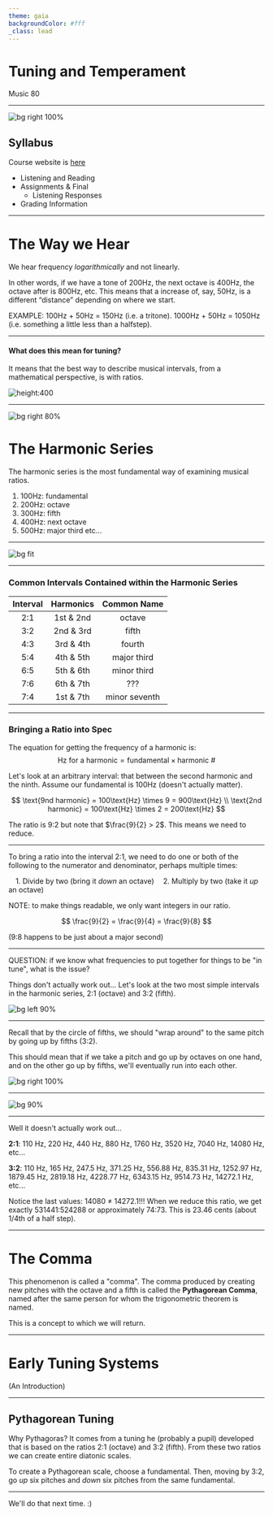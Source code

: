 ```yaml
---
theme: gaia
backgroundColor: #fff
_class: lead
---
```


# <!-- fit --> __Tuning and Temperament__
Music 80

---

<!--
paginate: true
-->

![bg right 100%](https://lh3.googleusercontent.com/proxy/WcsxsafxsNJOCgc4ERoQgwKjIS3gcu75mV03VMTWhaJaVsavslk2wK6jwNbQQXv2SdO__54pig0hoekRIUF226WVb2VLD6yV-6E5)

## Syllabus
Course website is [here](https://www.jacobsundstrom.com/courses/tuning)
- Listening and Reading
- Assignments & Final
  - Listening Responses
- Grading Information

<!-- Don't forget to go over people who are not necessarily taking the class for four units. -->

<!--
I see this course as mostly a guided listening course where we will explore tunings together. I’m not really interested in pontificating to you since 1) that’s not very interesting or helpful and 2) while I have done a lot of study on the subject, I’m far from an expert. I consider it a mutual exploration of the varieties of musical tuning, only a few of which I have actually studied in any meaningful depth. Getting an ear for new tunings takes listening and exposure. So whenever possible, we will listen before you are presented with theoretical knowledge. Listening > Theory
-->

---

<!--
_backgroundColor: #455a64
_color: white
-->

# The Way we Hear
We hear frequency _logarithmically_ and not linearly.

In other words, if we have a tone of 200Hz, the next octave is 400Hz, the octave after is 800Hz, etc. This means that a increase of, say, 50Hz, is a different “distance” depending on where we start.

EXAMPLE:
100Hz + 50Hz = 150Hz (i.e. a tritone). 1000Hz + 50Hz = 1050Hz (i.e. something a little less than a halfstep).

---

<!--
_backgroundColor: #455a64
_color: white
-->

#### What does this mean for tuning?

It means that the best way to describe musical intervals, from a mathematical perspective, is with ratios.

![height:400](https://upload.wikimedia.org/wikipedia/commons/thumb/d/d5/12-tet_scale_compared_to_just_in_the_chromatic_circle.svg/440px-12-tet_scale_compared_to_just_in_the_chromatic_circle.svg.png)

---

![bg right 80%](https://upload.wikimedia.org/wikipedia/commons/thumb/7/72/Harmonic_series_to_32.png/800px-Harmonic_series_to_32.png)

# The Harmonic Series
The harmonic series is the most fundamental way of examining musical ratios.

1. 100Hz: fundamental
2. 200Hz: octave
3. 300Hz: fifth
4. 400Hz: next octave
5. 500Hz: major third
etc...

---

![bg fit](https://upload.wikimedia.org/wikipedia/commons/thumb/c/c5/Harmonics_to_32.png/1920px-Harmonics_to_32.png)

---

### <!-- fit --> Common Intervals Contained within the Harmonic Series

|Interval | Harmonics | Common Name |
| :---:  | :----: | :----: |
| 2:1 | 1st & 2nd | octave |
| 3:2 | 2nd & 3rd | fifth |
| 4:3 | 3rd & 4th | fourth |
| 5:4 | 4th & 5th | major third |
| 6:5 | 5th & 6th | minor third |
| 7:6 | 6th & 7th | ??? |
| 7:4 | 1st & 7th | minor seventh |


<!-- _footer: Ratios are almost always reduced to the interval between 1 and 2; i.e. 3:2, 5:4, 8:9, etc. -->

---

### Bringing a Ratio into Spec
The equation for getting the frequency of a harmonic is:
$$\text{Hz for a harmonic} = \text{fundamental} \times \text{harmonic \#}$$

Let's look at an arbitrary interval: that between the second harmonic and the ninth. Assume our fundamental is 100Hz (doesn't actually matter).


$$
\text{9nd harmonic} = 100\text{Hz} \times 9 = 900\text{Hz} \\
  \text{2nd harmonic} = 100\text{Hz} \times 2 = 200\text{Hz}
$$

The ratio is 9:2 but note that $\frac{9}{2} > 2$. This means we need to reduce.

---

To bring a ratio into the interval 2:1, we need to do one or both of the following to the numerator and denominator, perhaps multiple times:

&emsp;1. Divide by two (bring it _down_ an octave)
&emsp;2. Multiply by two (take it _up_ an octave)

NOTE: to make things readable, we only want integers in our ratio.

$$
  \frac{9}{2} = \frac{9}{4} = \frac{9}{8}
$$

(9:8 happens to be just about a major second)

---
<!--
_backgroundColor: #455a64
_color: white
-->

QUESTION: if we know what frequencies to put together for things to be "in tune", what is the issue?

Things don't actually work out... Let's look at the two most simple intervals in the harmonic series, 2:1 (octave) and 3:2 (fifth).

![bg left 90%](https://images.squarespace-cdn.com/content/v1/54b445dae4b04e1a0789e988/1446666543825-0TJNHVYOZFTWUXSSCF64/ke17ZwdGBToddI8pDm48kLxnK526YWAH1qleWz-y7AFZw-zPPgdn4jUwVcJE1ZvWEtT5uBSRWt4vQZAgTJucoTqqXjS3CfNDSuuf31e0tVFUQAah1E2d0qOFNma4CJuw0VgyloEfPuSsyFRoaaKT76QvevUbj177dmcMs1F0H-0/Equal+Temperament)

---
<!--
_backgroundColor: #455a64
_color: white
-->


Recall that by the circle of fifths, we should "wrap around" to the same pitch by going up by fifths (3:2).

This should mean that if we take a pitch and go up by octaves on one hand, and on the other go up by fifths, we'll eventually run into each other.

![bg right 100%](https://upload.wikimedia.org/wikipedia/commons/thumb/3/33/Circle_of_fifths_deluxe_4.svg/1024px-Circle_of_fifths_deluxe_4.svg.png)

---

![bg 90%](/home/jacob/Documents/jacob/jobs/tuning/classes/class1/comma.png)

---
<!--
_backgroundColor: #455a64
_color: white
-->

Well it doesn't actually work out...

__2:1__: 110 Hz, 220 Hz, 440 Hz, 880 Hz, 1760 Hz, 3520 Hz, 7040 Hz, 14080 Hz, etc...

__3:2__:  110 Hz, 165 Hz, 247.5 Hz, 371.25 Hz, 556.88 Hz, 835.31 Hz, 1252.97 Hz, 1879.45 Hz, 2819.18 Hz, 4228.77 Hz, 6343.15 Hz, 9514.73 Hz, 14272.1 Hz, etc...

Notice the last values: 14080 ≠ 14272.1!!! When we reduce this ratio, we get exactly 531441:524288 or approximately 74:73. This is 23.46 cents (about 1/4th of a half step).

---

# The Comma

This phenomenon is called a "comma". The comma produced by creating new pitches with the octave and a fifth is called the __Pythagorean Comma__, named after the same person for whom the trigonometric theorem is named.

This is a concept to which we will return.

---

<!--
_class: lead
_paginate: false
color: #455a64
backgroundColor:  
-->


# Early Tuning Systems

(An Introduction)

---

## Pythagorean Tuning

Why Pythagoras? It comes from a tuning he (probably a pupil) developed that is based on the ratios 2:1 (octave) and 3:2 (fifth). From these two ratios we can create entire diatonic scales.

To create a Pythagorean scale, choose a fundamental. Then, moving by 3:2, go _up_ six pitches and _down_ six pitches from the same fundamental.

---

We'll do that next time. :)
